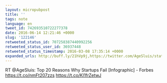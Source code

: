 ```yaml
---
layout: micropubpost
title: ''
tags: note
language: en
tweet_id: 742693510722277378
date: 2016-06-14 12:21:46 +0000
slug: '122146'
retweeted_status_id: 707258387440992256
retweeted_status_user_id: 36937448
retweeted_status_timestamp: 2016-03-08 17:35:14 +0000
expanded_urls: http://buff.ly/21hVp9j,https://twitter.com/AgeSluis/status/707258387440992256/photo/1,http://buff.ly/21hVp9j,https://twitter.com/AgeSluis/status/707258387440992256/photo/1
---
```

RT @AgeSluis: Top 20 Reasons Why Startups Fail [Infographic] - Forbes https://t.co/nmFt207zzs https://t.co/Kl1frZetwJ
